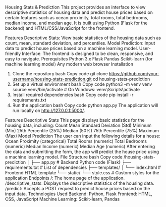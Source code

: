 Housing Stats & Prediction
This project provides an interface to view descriptive statistics of housing data and predict house prices based on certain features such as ocean proximity, total rooms, total bedrooms, median income, and median age. It is built using Python (Flask for the backend) and HTML/CSS/JavaScript for the frontend.

Features
Descriptive Stats: View basic statistics of the housing data such as count, mean, standard deviation, and percentiles.
Model Prediction: Input data to predict house prices based on a machine learning model.
User-friendly Interface: The frontend is designed to be clean, responsive, and easy to navigate.
Prerequisites
Python 3.x
Flask
Pandas
Scikit-learn (for machine learning model)
Any modern web browser
Installation
1. Clone the repository
bash
Copy code
git clone https://github.com/your-username/housing-stats-prediction.git
cd housing-stats-prediction
2. Set up a virtual environment
bash
Copy code
python3 -m venv venv
source venv/bin/activate  # On Windows: venv\Scripts\activate
3. Install required dependencies
bash
Copy code
pip install -r requirements.txt
4. Run the application
bash
Copy code
python app.py
The application will run locally on http://127.0.0.1:5000/.

Features
Descriptive Stats
This page displays basic statistics for the housing data, including:
Count
Mean
Standard Deviation (Std)
Minimum (Min)
25th Percentile (25%)
Median (50%)
75th Percentile (75%)
Maximum (Max)
Model Prediction
The user can input the following details for a house:
Ocean Proximity (categorical)
Total Rooms (numeric)
Total Bedrooms (numeric)
Median Income (numeric)
Median Age (numeric)
After entering the data and submitting the form, the app will predict the house price using a machine learning model.
File Structure
bash
Copy code
/housing-stats-prediction
│
├── app.py                # Backend Python code (Flask)
├── requirements.txt      # List of dependencies
├── templates/
│   └── index.html        # Frontend HTML template
└── static/
    └── style.css         # Custom styles for the application
Endpoints
/: The home page of the application.
/descriptive_stats: Displays the descriptive statistics of the housing data.
/predict: Accepts a POST request to predict house prices based on the input data.
Technologies Used
Backend: Python, Flask
Frontend: HTML, CSS, JavaScript
Machine Learning: Scikit-learn, Pandas

